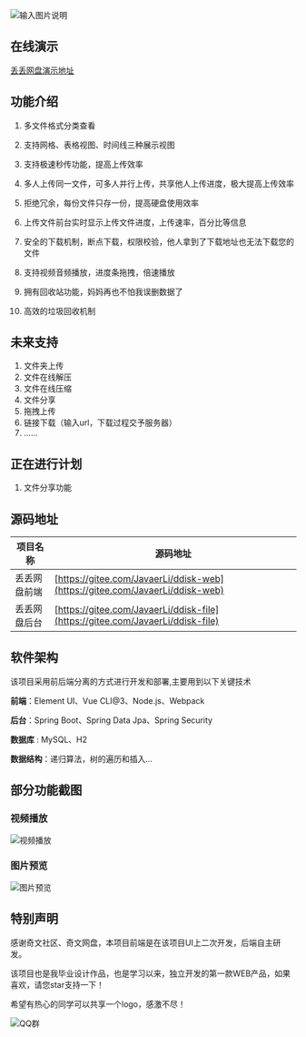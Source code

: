 ![输入图片说明](https://images.gitee.com/uploads/images/2021/0410/050022_9ec81567_2098391.png "网格视图.png")

## 在线演示


[丢丢网盘演示地址](http://106.53.130.89)



## 功能介绍

1. 多文件格式分类查看

2. 支持网格、表格视图、时间线三种展示视图

3. 支持极速秒传功能，提高上传效率

4. 多人上传同一文件，可多人并行上传，共享他人上传进度，极大提高上传效率

5. 拒绝冗余，每份文件只存一份，提高硬盘使用效率

6. 上传文件前台实时显示上传文件进度，上传速率，百分比等信息

7. 安全的下载机制，断点下载，权限校验，他人拿到了下载地址也无法下载您的文件

8. 支持视频音频播放，进度条拖拽，倍速播放

9. 拥有回收站功能，妈妈再也不怕我误删数据了

10. 高效的垃圾回收机制

## 未来支持
1. 文件夹上传
2. 文件在线解压
3. 文件在线压缩
4. 文件分享
5. 拖拽上传
6. 链接下载（输入url，下载过程交予服务器）
7. ......

## 正在进行计划
1. 文件分享功能

## 源码地址

| 项目名称     | 源码地址                                                                                     |
| ------------ | -------------------------------------------------------------------------------------------- |
| 丢丢网盘前端 | [https://gitee.com/JavaerLi/ddisk-web](https://gitee.com/JavaerLi/ddisk-web) |
| 丢丢网盘后台 | [https://gitee.com/JavaerLi/ddisk-file](https://gitee.com/JavaerLi/ddisk-file)         |



## 软件架构

该项目采用前后端分离的方式进行开发和部署,主要用到以下关键技术

**前端**：Element UI、Vue CLI@3、Node.js、Webpack

**后台**：Spring Boot、Spring Data Jpa、Spring Security

**数据库** : MySQL、H2

**数据结构**：递归算法，树的遍历和插入...



## 部分功能截图

### 视频播放

![视频播放](https://images.gitee.com/uploads/images/2021/0410/050042_0bc9d77a_2098391.png "视频播放.png")



### 图片预览

![图片预览](https://images.gitee.com/uploads/images/2021/0410/050152_9f2ee996_2098391.png "图片.png")



## 特别声明

感谢奇文社区、奇文网盘，本项目前端是在该项目UI上二次开发，后端自主研发。

该项目也是我毕业设计作品，也是学习以来，独立开发的第一款WEB产品，如果喜欢，请您star支持一下！

希望有热心的同学可以共享一个logo，感激不尽！

![QQ群](https://images.gitee.com/uploads/images/2021/0410/050213_584de85f_2098391.png "qq群.png")

